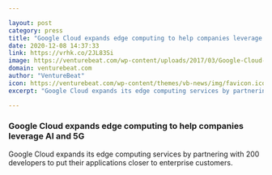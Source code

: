 ```yaml
---

layout: post
category: press
title: "Google Cloud expands edge computing to help companies leverage AI and 5G"
date: 2020-12-08 14:37:33
link: https://vrhk.co/2JL83Si
image: https://venturebeat.com/wp-content/uploads/2017/03/Google-Cloud-Next-2017-teleprompters-Novet-e1607429164239.jpg?w=1200&strip=all
domain: venturebeat.com
author: "VentureBeat"
icon: https://venturebeat.com/wp-content/themes/vb-news/img/favicon.ico
excerpt: "Google Cloud expands its edge computing services by partnering with 200 developers to put their applications closer to enterprise customers."

---
```


### Google Cloud expands edge computing to help companies leverage AI and 5G

Google Cloud expands its edge computing services by partnering with 200 developers to put their applications closer to enterprise customers.